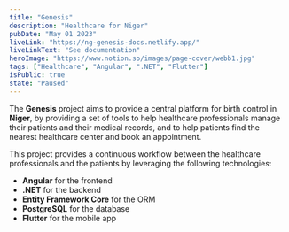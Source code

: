 ```yaml
---
title: "Genesis"
description: "Healthcare for Niger"
pubDate: "May 01 2023"
liveLink: "https://ng-genesis-docs.netlify.app/"
liveLinkText: "See documentation"
heroImage: "https://www.notion.so/images/page-cover/webb1.jpg"
tags: ["Healthcare", "Angular", ".NET", "Flutter"]
isPublic: true
state: "Paused"
---
```


The **Genesis** project aims to provide a central platform for birth control in **Niger**, by providing a set of tools to help healthcare professionals manage their patients and their medical records, and to help patients find the nearest healthcare center and book an appointment.

This project provides a continuous workflow between the healthcare professionals and the patients by leveraging the following technologies:

- **Angular** for the frontend
- **.NET** for the backend
- **Entity Framework Core** for the ORM
- **PostgreSQL** for the database
- **Flutter** for the mobile app
